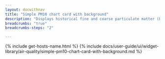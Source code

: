 ```yaml
---
layout: docwithnav
title: "Simple PM10 chart card with background"
description: "Displays historical fine and coarse particulate matter (PM10) values as a simplified chart with background. Optionally may display the corresponding latest PM10 value."
breadcrumbs: "true"
breadcrumbs-steps: "2"

---
```

{% include get-hosts-name.html %}
{% include docs/user-guide/ui/widget-library/air-quality/simple-pm10-chart-card-with-background.md %}
